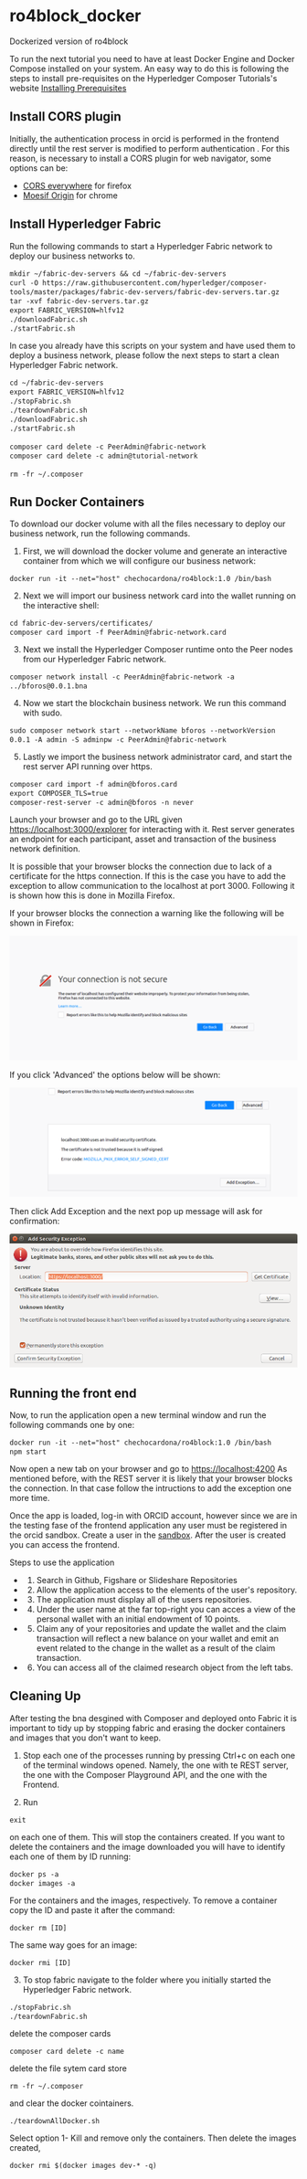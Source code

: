 # ro4block_docker
Dockerized version of ro4block

To run the next tutorial you need to have at least Docker Engine and Docker Compose installed on your system. An easy way to do this is following the steps to install pre-requisites on the Hyperledger Composer Tutorials's website [Installing Prerequisites](https://hyperledger.github.io/composer/latest/installing/installing-prereqs.html)

## Install CORS plugin

Initially, the authentication process in orcid is performed in the frontend directly until the rest server is modified to perform authentication . For this reason, is necessary to install a CORS plugin for web navigator, some options can be:

* [CORS everywhere](https://addons.mozilla.org/es/firefox/addon/cors-everywhere/) for firefox
* [Moesif Origin](https://chrome.google.com/webstore/detail/moesif-origin-cors-change/digfbfaphojjndkpccljibejjbppifbc) for chrome

## Install Hyperledger Fabric

Run the following commands to start a Hyperledger Fabric network to deploy our business networks to.
`````
mkdir ~/fabric-dev-servers && cd ~/fabric-dev-servers
curl -O https://raw.githubusercontent.com/hyperledger/composer-tools/master/packages/fabric-dev-servers/fabric-dev-servers.tar.gz
tar -xvf fabric-dev-servers.tar.gz
export FABRIC_VERSION=hlfv12
./downloadFabric.sh
./startFabric.sh
`````
In case you already have this scripts on your system and have used them to deploy a business network, please follow the next steps to start a clean Hyperledger Fabric network.
`````
cd ~/fabric-dev-servers
export FABRIC_VERSION=hlfv12
./stopFabric.sh
./teardownFabric.sh
./downloadFabric.sh
./startFabric.sh

composer card delete -c PeerAdmin@fabric-network
composer card delete -c admin@tutorial-network

rm -fr ~/.composer
`````

## Run Docker Containers

To download our docker volume with all the files necessary to deploy our business network, run the following commands.
1. First, we will download the docker volume and generate an interactive container from which we will configure our business network:
`````
docker run -it --net="host" chechocardona/ro4block:1.0 /bin/bash
`````
2. Next we will import our business network card into the wallet running on the interactive shell:
`````
cd fabric-dev-servers/certificates/
composer card import -f PeerAdmin@fabric-network.card
`````
3. Next we install the Hyperledger Composer runtime onto the Peer nodes from our Hyperledger Fabric network. 
`````
composer network install -c PeerAdmin@fabric-network -a ../bforos@0.0.1.bna
`````
4. Now we start the blockchain business network. We run this command with sudo. 
`````
sudo composer network start --networkName bforos --networkVersion 0.0.1 -A admin -S adminpw -c PeerAdmin@fabric-network
`````
5. Lastly we import the business network administrator card, and start the rest server API running over https.
`````
composer card import -f admin@bforos.card
export COMPOSER_TLS=true
composer-rest-server -c admin@bforos -n never
`````
Launch your browser and go to the URL given [https://localhost:3000/explorer](https://localhost:3000/explorer) for interacting with it. Rest server generates an endpoint for each participant, asset and transaction of the business network definition.

It is possible that your browser blocks the connection due to lack of a certificate for the https connection. If this is the case you have to add the exception to allow communication to the localhost at port 3000. Following it is shown how this is done in Mozilla Firefox.

If your browser blocks the connection a warning like the following will be shown in Firefox:

![Security Warning](pictures/NotSecureConnection.png?raw=true "Not Secure")

If you click 'Advanced' the options below will be shown:

![Add Exception](pictures/AddException.png?raw=true "Add Exception")

Then click Add Exception and the next pop up message will ask for confirmation:

![Confirm](pictures/Confirm.png?raw=true "Confirm")

## Running the front end
Now, to run the application open a new terminal window and run the following commands one by one:
`````
docker run -it --net="host" chechocardona/ro4block:1.0 /bin/bash
npm start
`````
Now open a new tab on your browser and go to [https://localhost:4200](https://localhost:4200)
As mentioned before, with the REST server it is likely that your browser blocks the connection. In that case follow the intructions to add the exception one more time.

Once the app is loaded, log-in with ORCID account, however since we are in the testing fase of the frontend application any user must be registered in the orcid sandbox. Create a user in the [sandbox](https://sandbox.orcid.org/). After the user is created you can access the frontend. 

Steps to use the application
* 1. Search in Github, Figshare or Slideshare Repositories
* 2. Allow the application access to the elements of the user's repository.
* 3. The application must display all of the users repositories.
* 4. Under the user name at the far top-right you can acces a view of the personal wallet with an initial endowment of 10 points.
* 5. Claim any of your repositories and update the wallet and the claim transaction will reflect a new balance on your wallet and emit an event related to the change in the wallet as a result of the claim transaction. 
* 6. You can access all of the claimed research object from the left tabs.

## Cleaning Up
After testing the bna desgined with Composer and deployed onto Fabric it is important to tidy up by stopping fabric and erasing  the docker containers and images that you don't want to keep. 

1. Stop each one of the processes running by pressing Ctrl+c on each one of the terminal windows opened. Namely, the one with te REST server, the one with the Composer Playground API, and the one with the Frontend.

2. Run
`````
exit
`````
on each one of them. This will stop the containers created. If you want to delete the containers and the image downloaded you will have to identify each one of them by ID running:
`````
docker ps -a
docker images -a
`````
For the containers and the images, respectively. To remove a container copy the ID and paste it after the command:
`````
docker rm [ID]
`````
The same way goes for an image:
`````
docker rmi [ID]
`````

3. To stop fabric navigate to the folder where you initially started the Hyperledger Fabric network.
`````
./stopFabric.sh
./teardownFabric.sh
`````
delete the composer cards
`````
composer card delete -c name
`````
delete the file sytem card store
`````
rm -fr ~/.composer
`````
and clear the docker cointainers.

`````
./teardownAllDocker.sh
`````
Select option 1- Kill and remove only the containers. Then delete the images created, 
`````
docker rmi $(docker images dev-* -q)
`````
